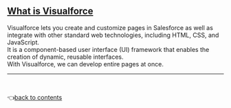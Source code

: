## [What is Visualforce](https://www.tutorialspoint.com/salesforce/salesforce_visualforce_pages.htm#)   
Visualforce lets you create and customize pages in Salesforce as well as integrate with other standard web technologies, including HTML, CSS, and JavaScript.   
It is a component-based user interface (UI) framework that enables the creation of dynamic, reusable interfaces.   
With Visualforce, we can develop entire pages at once.

---

<br>

👈[back to contents](https://github.com/Klosmi/salesforce/blob/main/README.md#visualforce)
